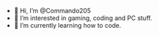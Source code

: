 - 👋 Hi, I’m @Commando205
- 👀 I’m interested in gaming, coding and PC stuff.
- 🌱 I’m currently learning how to code.
  


<!---
Commando205/Commando205 is a ✨ special ✨ repository because its `README.md` (this file) appears on your GitHub profile.
You can click the Preview link to take a look at your changes.
--->
